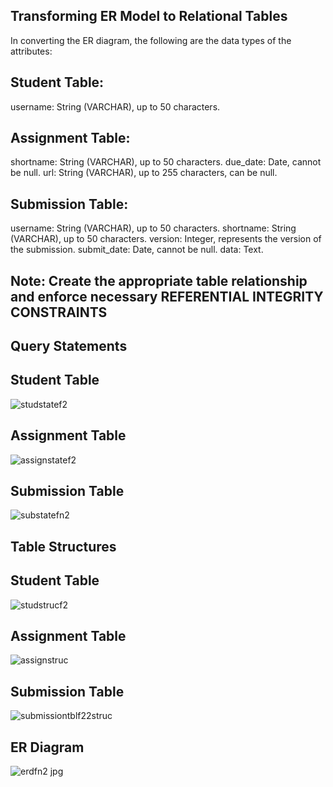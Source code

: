 ## Transforming ER Model to Relational Tables
In converting the ER diagram, the following are the data types of the attributes:
## Student Table:
username: String (VARCHAR), up to 50 characters.
##  Assignment Table:
shortname: String (VARCHAR), up to 50 characters.
due\_date: Date, cannot be null.
url: String (VARCHAR), up to 255 characters, can be null.
## Submission Table:
username: String (VARCHAR), up to 50 characters.
shortname: String (VARCHAR), up to 50 characters.
version: Integer, represents the version of the submission.
submit\_date: Date, cannot be null.
data: Text.
## Note: Create the appropriate table relationship and enforce necessary REFERENTIAL INTEGRITY CONSTRAINTS

## Query Statements

## Student Table
![studstatef2](https://github.com/user-attachments/assets/889e1346-82df-4695-9e8f-3a2568a8226c)


## Assignment Table
![assignstatef2](https://github.com/user-attachments/assets/bc2aba0f-b548-40e1-85dd-2feae888dc56)



## Submission Table
![substatefn2](https://github.com/user-attachments/assets/f6281903-8a1e-46dd-a220-74105fd040f3)


##  Table Structures


##  Student Table
![studstrucf2](https://github.com/user-attachments/assets/4496c468-9893-4b33-a4ed-2b42083f7d8d)


## Assignment Table
![assignstruc](https://github.com/user-attachments/assets/6d174c6f-77f0-423a-8026-efae1ce6b9a5)


## Submission Table
![submissiontblf22struc](https://github.com/user-attachments/assets/c2435d20-ec73-474e-a99f-a4bfafc996eb)


## ER Diagram
![erdfn2 jpg](https://github.com/user-attachments/assets/bbd87981-ac2d-417f-9986-3d2fa62b6377)
